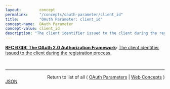 ```yaml
---
layout:        concept
permalink:     "/concepts/oauth-parameter/client_id"
title:         "OAuth Parameter: client_id"
concept-name:  OAuth Parameter
concept-value: client_id
description: "The client identifier issued to the client during the registration process."
---
```


**[RFC 6749: The OAuth 2.0 Authorization Framework](/specs/IETF/RFC/6749 "The OAuth 2.0 authorization framework enables a third-party application to obtain limited access to an HTTP service, either on behalf of a resource owner by orchestrating an approval interaction between the resource owner and the HTTP service, or by allowing the third-party application to obtain access on its own behalf. This specification replaces and obsoletes the OAuth 1.0 protocol described in RFC 5849."):** [The client identifier issued to the client during the registration process.](http://tools.ietf.org/html/rfc6749#section-2.3.1 "Read documentation for OAuth Parameter &#34;client_id&#34;")

<br/>
<hr/>

<p style="float : left"><a href="./client_id.json" title="JSON representing this particular Web Concept value">JSON</a></p>
<p style="text-align: right">Return to list of all ( <a href="../oauth-parameter/">OAuth Parameters</a> | <a href="../">Web Concepts</a> )</p>
